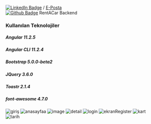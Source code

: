 [![LinkedIn Badge](https://img.shields.io/badge/LinkedIn-0077B5?style=for-the-badge&logo=linkedin&logoColor=white)](https://www.linkedin.com/in/busragelik/)  /  [E-Posta](busragelik@gmail.com) <br/>
[![Github Badge](https://img.shields.io/badge/-Github-000?style=quare&labelColor=000&logo=Github&logoColor=white&link=link)](https://github.com/busraglk/RentACarProject) 
RentACar Backend  <br>
### Kullanılan Teknolojiler                   
##### Angular 11.2.5                          
##### Angular CLI 11.2.4                     
##### Bootstrap 5.0.0-beta2                  
##### JQuery 3.6.0                          
##### Toastr 2.1.4                           
##### font-awesome 4.7.0
     
![giriş](https://user-images.githubusercontent.com/70381548/113866712-502e8480-97b6-11eb-88fd-bc4f6d018c8c.PNG)
![anasayfaa](https://user-images.githubusercontent.com/70381548/113866748-59b7ec80-97b6-11eb-8368-3d64619e06f9.PNG)
![image](https://user-images.githubusercontent.com/70381548/115146078-b7252680-a05d-11eb-9855-50abc298ad85.png)
![detail](https://user-images.githubusercontent.com/70381548/113869705-b4067c80-97b9-11eb-82cc-ad0739d0cc28.PNG)
![login](https://user-images.githubusercontent.com/70381548/113869399-5a9e4d80-97b9-11eb-8991-e6e3a434c09b.PNG)
![ekranRegister](https://user-images.githubusercontent.com/70381548/113869401-5bcf7a80-97b9-11eb-850b-a4f3beb49a21.PNG)
![kart](https://user-images.githubusercontent.com/70381548/113869405-5c681100-97b9-11eb-898d-e99ab5ad9a0a.PNG)
![tarih](https://user-images.githubusercontent.com/70381548/113869408-5d993e00-97b9-11eb-9bfc-fc4dc65b4043.PNG)

